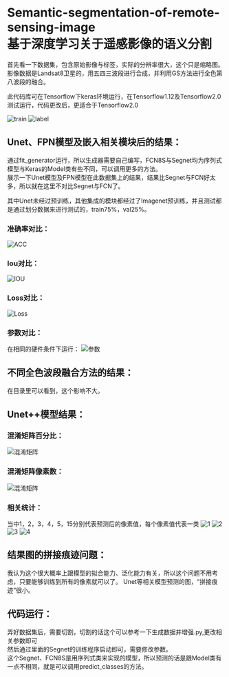 # Semantic-segmentation-of-remote-sensing-image   <br>基于深度学习关于遥感影像的语义分割 
首先看一下数据集，包含原始影像与标签，实际的分辨率很大，这个只是缩略图。<br>
影像数据是Landsat8卫星的，用五四三波段进行合成，并利用GS方法进行全色第八波段的融合。<br>

此代码库可在Tensorflow下keras环境运行，在Tensorflow1.12及Tensorflow2.0测试运行，代码更改后，更适合于Tensorflow2.0<br>

![train](https://github.com/1044197988/Semantic-segmentation-of-remote-sensing-images/blob/master/Data/train.png)
![label](https://github.com/1044197988/Semantic-segmentation-of-remote-sensing-images/blob/master/Data/label.png)
<br>

## Unet、FPN模型及嵌入相关模块后的结果：
通过fit_generator运行，所以生成器需要自己编写，FCN8S与Segnet均为序列式模型与Keras的Model类有些不同，可以调用更多的方法。<br>
展示一下Unet模型及FPN模型在此数据集上的结果，结果比Segnet与FCN好太多，所以就在这里不对比Segnet与FCN了。<br>

其中Unet未经过预训练，其他集成的模块都经过了Imagenet预训练，并且测试都是通过划分数据来进行测试的，train75%，val25%。

### 准确率对比：
![ACC](https://github.com/1044197988/Semantic-segmentation-of-remote-sensing-images/blob/master/Image/Acc.png)

### Iou对比：
![IOU](https://github.com/1044197988/Semantic-segmentation-of-remote-sensing-images/blob/master/Image/IOU.png)

### Loss对比：
![Loss](https://github.com/1044197988/Semantic-segmentation-of-remote-sensing-images/blob/master/Image/Loss.png)

### 参数对比：
在相同的硬件条件下运行：
![参数](https://github.com/1044197988/Semantic-segmentation-of-remote-sensing-images/blob/master/Image/dd.png)

## 不同全色波段融合方法的结果：
在目录里可以看到，这个影响不大。

## Unet++模型结果：
### 混淆矩阵百分比：
![混淆矩阵](https://github.com/1044197988/Semantic-segmentation-of-remote-sensing-images/blob/master/Unet%2B%2B结果/confusion_matrix.png)
### 混淆矩阵像素数：
![混淆矩阵](https://github.com/1044197988/Semantic-segmentation-of-remote-sensing-images/blob/master/Unet%2B%2B结果/confusion_matrix_None.png)
### 相关统计：
当中1，2，3，4，5，15分别代表预测后的像素值，每个像素值代表一类
![1](https://github.com/1044197988/Semantic-segmentation-of-remote-sensing-images/blob/master/Unet%2B%2B结果/分类报告.png)
![2](https://github.com/1044197988/Semantic-segmentation-of-remote-sensing-images/blob/master/Unet%2B%2B结果/整体统计.png)
![3](https://github.com/1044197988/Semantic-segmentation-of-remote-sensing-images/blob/master/Unet%2B%2B结果/概要统计.png)
![4](https://github.com/1044197988/Semantic-segmentation-of-remote-sensing-images/blob/master/Unet%2B%2B结果/类别统计.png)

## 结果图的拼接痕迹问题：
我认为这个很大概率上跟模型的拟合能力、泛化能力有关，所以这个问题不用考虑，只要能够训练到所有的像素就可以了。
Unet等相关模型预测的图，“拼接痕迹”很小。

## 代码运行：
弄好数据集后，需要切割，切割的话这个可以参考一下生成数据并增强.py,更改相关参数即可<br>
然后通过里面的Segnet的训练程序启动即可，需要修改参数。<br>
这个Segnet、FCN8S是用序列式类来实现的模型，所以预测的话是跟Model类有一点不相同，就是可以调用predict_classes的方法。

